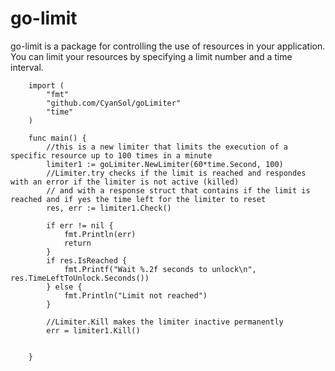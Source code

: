 # go-limit

go-limit is a package for controlling the use of resources in your application. 
You can limit your resources by specifying a limit number and a time interval. 


        import (
        	"fmt"
        	"github.com/CyanSol/goLimiter"
        	"time"
        )
        
        func main() {
            //this is a new limiter that limits the execution of a specific resource up to 100 times in a minute
        	limiter1 := goLimiter.NewLimiter(60*time.Second, 100)
            //Limiter.try checks if the limit is reached and respondes with an error if the limiter is not active (killed) 
            // and with a response struct that contains if the limit is reached and if yes the time left for the limiter to reset
            res, err := limiter1.Check()
       
            if err != nil {
                fmt.Println(err)
                return
            }
            if res.IsReached {
                fmt.Printf("Wait %.2f seconds to unlock\n", res.TimeLeftToUnlock.Seconds())
            } else {
                fmt.Println("Limit not reached")
            }
            
            //Limiter.Kill makes the limiter inactive permanently 
        	err = limiter1.Kill()
        
        
        }

